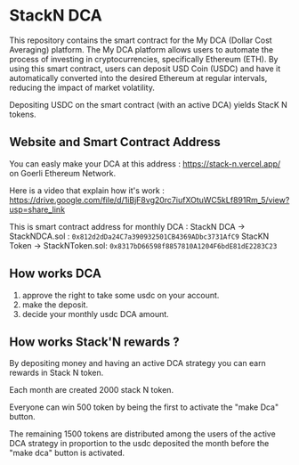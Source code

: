 # StackN DCA 

This repository contains the smart contract for the My DCA (Dollar Cost Averaging) platform. The My DCA platform allows users to automate the process of investing in cryptocurrencies, specifically Ethereum (ETH). By using this smart contract, users can deposit USD Coin (USDC) and have it automatically converted into the desired Ethereum at regular intervals, reducing the impact of market volatility.

Depositing USDC on the smart contract (with an active DCA) yields StacK N tokens.

## Website and Smart Contract Address


You can easly make your DCA at this address : https://stack-n.vercel.app/ on Goerli Ethereum Network.

Here is a video that explain how it's work : https://drive.google.com/file/d/1iBjF8vg20rc7iufXOtuWC5kLf891Rm_5/view?usp=share_link


This is smart contract address for monthly DCA : 
StackN DCA -> StackNDCA.sol : `0x812d2dDa24C7a390932501CB4369ADbc3731AfC9`
StacKN Token  -> StackNToken.sol: `0x8317bD66598f8857810A1204F6bdE81dE2283C23`

## How works DCA

1. approve the right to take some usdc on your account.
2. make the deposit.
3. decide your monthly usdc DCA amount. 

## How works Stack'N rewards ?

By depositing money and having an active DCA strategy you can earn rewards in Stack N token.

Each month are created 2000 stack N token.

Everyone can win 500 token by being the first to activate the "make Dca" button.

The remaining 1500 tokens are distributed among the users of the active DCA strategy in proportion to the usdc deposited the month before the "make dca" button is activated.




